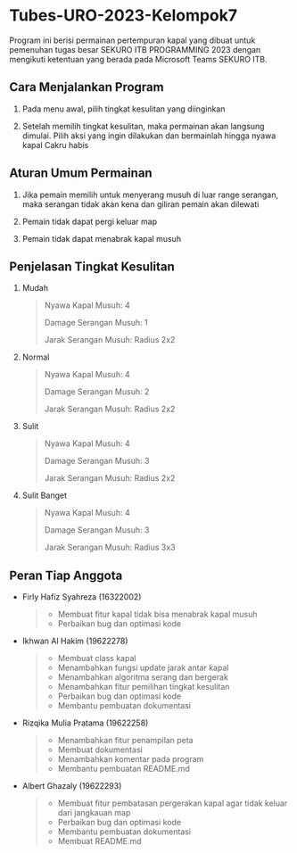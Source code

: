 # Tubes-URO-2023-Kelompok7

Program ini berisi permainan pertempuran kapal yang dibuat untuk pemenuhan tugas besar SEKURO ITB PROGRAMMING 2023 dengan mengikuti ketentuan yang berada pada Microsoft Teams SEKURO ITB.

## Cara Menjalankan Program

1. Pada menu awal, pilih tingkat kesulitan yang diinginkan

2. Setelah memilih tingkat kesulitan, maka permainan akan langsung dimulai. Pilih aksi yang ingin dilakukan dan bermainlah hingga nyawa kapal Cakru habis

## Aturan Umum Permainan

1. Jika pemain memilih untuk menyerang musuh di luar range serangan, maka serangan tidak akan kena dan giliran pemain akan dilewati

2. Pemain tidak dapat pergi keluar map

3. Pemain tidak dapat menabrak kapal musuh

## Penjelasan Tingkat Kesulitan

1. Mudah
    >Nyawa Kapal Musuh: 4
    >
    >Damage Serangan Musuh: 1
    >
    >Jarak Serangan Musuh: Radius 2x2

2. Normal
    >Nyawa Kapal Musuh: 4
    >
    >Damage Serangan Musuh: 2
    >
    >Jarak Serangan Musuh: Radius 2x2

3. Sulit
    >Nyawa Kapal Musuh: 4
    >
    >Damage Serangan Musuh: 3
    >
    >Jarak Serangan Musuh: Radius 2x2

4. Sulit Banget
    >Nyawa Kapal Musuh: 4
    >
    >Damage Serangan Musuh: 3
    >
    >Jarak Serangan Musuh: Radius 3x3

## Peran Tiap Anggota

- Firly Hafiz Syahreza (16322002)
    >- Membuat fitur kapal tidak bisa menabrak kapal musuh
    >- Perbaikan bug dan optimasi kode

- Ikhwan Al Hakim (19622278)
    >- Membuat class kapal
    >- Menambahkan fungsi update jarak antar kapal
    >- Menambahkan algoritma serang dan bergerak
    >- Menambahkan fitur pemilihan tingkat kesulitan
    >- Perbaikan bug dan optimasi kode
    >- Membantu pembuatan dokumentasi

- Rizqika Mulia Pratama (19622258)
    >- Menambahkan fitur penampilan peta
    >- Membuat dokumentasi
    >- Menambahkan komentar pada program
    >- Membantu pembuatan README.md

- Albert Ghazaly (19622293)
    >- Membuat fitur pembatasan pergerakan kapal agar tidak keluar dari jangkauan map
    >- Perbaikan bug dan optimasi kode
    >- Membantu pembuatan dokumentasi
    >- Membuat README.md
